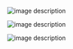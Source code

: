 ![image description](https://github.com/RicardoMSCarvalho/Taste2Good/blob/master/Main.PNG?raw=true)

![image description](https://github.com/RicardoMSCarvalho/Taste2Good/blob/master/Search.PNG?raw=true)

![image description](https://github.com/RicardoMSCarvalho/Taste2Good/blob/master/AddedFav.PNG?raw=true)

